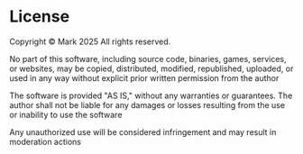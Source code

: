 # License
Copyright © Mark 2025 All rights reserved.

No part of this software, including source code, binaries, games, services, or websites, may be copied, distributed, modified, republished, uploaded, or used in any way without explicit prior written permission from the author

The software is provided "AS IS," without any warranties or guarantees. The author shall not be liable for any damages or losses resulting from the use or inability to use the software

Any unauthorized use will be considered infringement and may result in moderation actions
